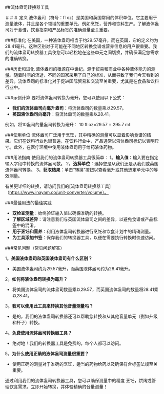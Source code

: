##流体盎司转换器工具

＃＃＃ 定义
液体盎司（符号：fl oz）是美国和英国常用的体积单位。它主要用于测量液体，并且是各个领域的重要单元，例如烹饪，营养和饮料生产。了解液体盎司对于食谱，饮食指南和产品标签的准确测量至关重要。

###标准化
在美国，一种液体盎司相当于约29.57毫升，而在英国，它的定义约为28.41毫升。这种区别对于可能在不同地区转换食谱或营养信息的用户很重要。我们的流体盎司转换器工具使您可以轻松地在这些单元之间切换，并确保满足您需求的准确转换。

###历史和进化
液体盎司的根源在中世纪，源于贸易和商业中各种液体能力的测量。随着时间的流逝，不同的国家采用了自己的标准，从而导致了我们今天看到的差异。流体盎司的标准化对于促进国际贸易和交流至关重要，尤其是在食品和饮料行业中。

###示例计算
要将流体盎司转换为毫升，您可以使用以下公式：
-  **我们的流体盎司向毫升盎司**：将流体盎司的数量乘以29.57。
-  **英国液体盎司向毫升**：将流体盎司的数量乘以28.41。

例如，将10盎司的量盎司转换为毫升：
10 fl oz×29.57 = 295.7 ml

###使用单位
流体盎司广泛用于烹饪，其中精确的测量可以显着影响食谱的结果。它们在饮料行业也很普遍，在饮料行业中，产品通常以液体盎司标记以表明尺寸。此外，在医疗环境中使用液体盎司用于给药液体药物。

###用法指南
使用我们的流体盎司转换器工具很简单：
1。**输入值**：输入要在指定输入字段中转换的流体盎司数。
2。**选择单位**：选择您是从我们还是从我们或英国流体盎司转换。
3。**获取结果**：单击“转换”按钮以查看毫升或其他选定单元中的等效测量。

有关更详细的转换，请访问我们的[流体盎司转换器工具]（https://www.inayam.co/unit-converter/volume）。

###最佳用法的最佳实践
-  **双检查测量**：始终验证输入值以确保准确的转换。
-  **了解区域差异**：请注意我们与英国流体盎司之间的差异，以避免食谱或产品标签中的混淆。
-  **用于烹饪和营养**：利用液体盎司转换器进行烹饪和饮食计划中的精确测量。
-  **为工具添加书签**：保存我们的转换器工具，以便在需要执行转换时快速访问。

###常见问题（常见问题解答）

1。**美国液体盎司和英国液体盎司有什么区别？**
- 美国液体盎司约为29.57毫升，而英国液体盎司约为28.41毫升。

2。**如何将液体盎司转换为毫升？**
- 将美国流体盎司的流体盎司数量乘以29.57，而英国流体盎司的数量将28.41乘以28.41。

3。**我可以使用此工具来转换其他音量测量吗？**
- 是的，我们的液体盎司转换器还可以帮助您转换和从其他音量单元（例如升级和杯子）转换。

4。**免费使用流体盎司转换器工具？**
- 绝对地！我们的转换器工具是免费的，每个人都可以访问。

5。**为什么使用正确的液体盎司测量很重要？**
- 使用正确的测量对于准确的烹饪，适当的药物给药以及确保符合标签法规至关重要。

通过利用我们的流体盎司转换器工具，您可以确保测量中的精度 烹饪，烘烤或管理饮食需求。立即开始转换，并体验精确的音量测量！